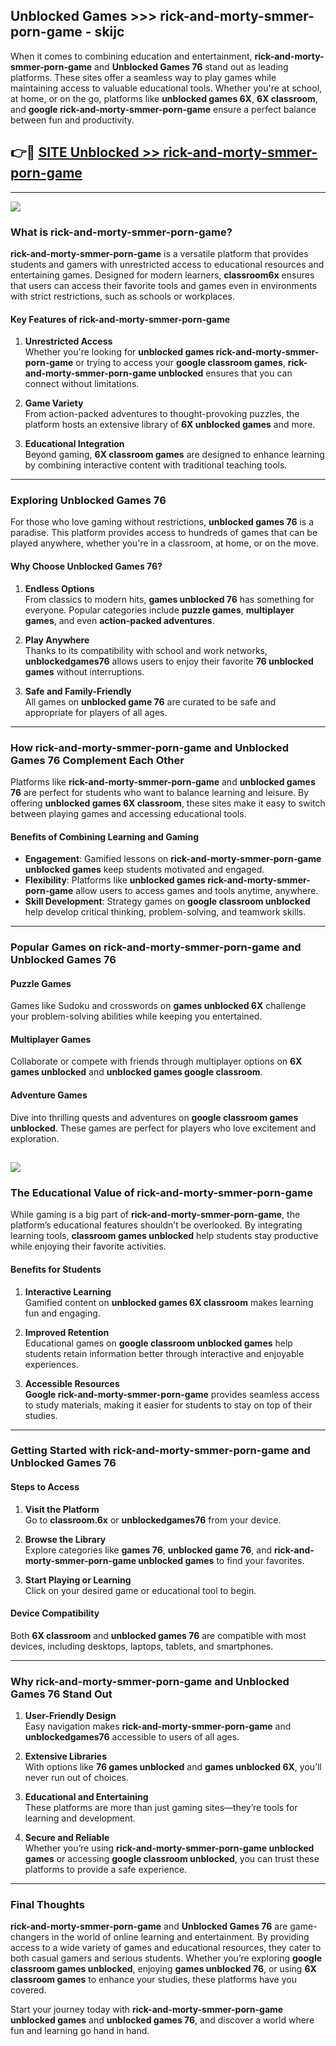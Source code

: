 ## Unblocked Games >>> rick-and-morty-smmer-porn-game - skijc 

When it comes to combining education and entertainment, **rick-and-morty-smmer-porn-game** and **Unblocked Games 76** stand out as leading platforms. These sites offer a seamless way to play games while maintaining access to valuable educational tools. Whether you're at school, at home, or on the go, platforms like **unblocked games 6X**, **6X classroom**, and **google rick-and-morty-smmer-porn-game** ensure a perfect balance between fun and productivity.
## 👉🔴 [SITE Unblocked >> rick-and-morty-smmer-porn-game](http://premium.freeplayer.one?title=rick-and-morty-smmer-porn-game&ref=22JU)
---
<a href="http://premium.freeplayer.one?title=rick-and-morty-smmer-porn-game&ref=22JU/"><img src="https://github.com/user-attachments/assets/438f12ca-57a4-47a3-8ead-c64da593a1e5"/></a>
### What is rick-and-morty-smmer-porn-game?  

**rick-and-morty-smmer-porn-game** is a versatile platform that provides students and gamers with unrestricted access to educational resources and entertaining games. Designed for modern learners, **classroom6x** ensures that users can access their favorite tools and games even in environments with strict restrictions, such as schools or workplaces.  

#### Key Features of rick-and-morty-smmer-porn-game  

1. **Unrestricted Access**  
   Whether you're looking for **unblocked games rick-and-morty-smmer-porn-game** or trying to access your **google classroom games**, **rick-and-morty-smmer-porn-game unblocked** ensures that you can connect without limitations.  

2. **Game Variety**  
   From action-packed adventures to thought-provoking puzzles, the platform hosts an extensive library of **6X unblocked games** and more.  

3. **Educational Integration**  
   Beyond gaming, **6X classroom games** are designed to enhance learning by combining interactive content with traditional teaching tools.  



---

### Exploring Unblocked Games 76  

For those who love gaming without restrictions, **unblocked games 76** is a paradise. This platform provides access to hundreds of games that can be played anywhere, whether you're in a classroom, at home, or on the move.  

#### Why Choose Unblocked Games 76?  

1. **Endless Options**  
   From classics to modern hits, **games unblocked 76** has something for everyone. Popular categories include **puzzle games**, **multiplayer games**, and even **action-packed adventures**.  

2. **Play Anywhere**  
   Thanks to its compatibility with school and work networks, **unblockedgames76** allows users to enjoy their favorite **76 unblocked games** without interruptions.  

3. **Safe and Family-Friendly**  
   All games on **unblocked game 76** are curated to be safe and appropriate for players of all ages.  

---

### How rick-and-morty-smmer-porn-game and Unblocked Games 76 Complement Each Other  

Platforms like **rick-and-morty-smmer-porn-game** and **unblocked games 76** are perfect for students who want to balance learning and leisure. By offering **unblocked games 6X classroom**, these sites make it easy to switch between playing games and accessing educational tools.  

#### Benefits of Combining Learning and Gaming  

- **Engagement**: Gamified lessons on **rick-and-morty-smmer-porn-game unblocked games** keep students motivated and engaged.  
- **Flexibility**: Platforms like **unblocked games rick-and-morty-smmer-porn-game** allow users to access games and tools anytime, anywhere.  
- **Skill Development**: Strategy games on **google classroom unblocked** help develop critical thinking, problem-solving, and teamwork skills.  

---

### Popular Games on rick-and-morty-smmer-porn-game and Unblocked Games 76  

#### Puzzle Games  

Games like Sudoku and crosswords on **games unblocked 6X** challenge your problem-solving abilities while keeping you entertained.  

#### Multiplayer Games  

Collaborate or compete with friends through multiplayer options on **6X games unblocked** and **unblocked games google classroom**.  

#### Adventure Games  

Dive into thrilling quests and adventures on **google classroom games unblocked**. These games are perfect for players who love excitement and exploration.  

<a href="http://download.freeplayer.one?title=rick-and-morty-smmer-porn-game&ref=23D/"><img src="https://github.com/user-attachments/assets/fe0c3e91-c8e1-489c-acf0-e2f614c12fb8"/></a>
---

### The Educational Value of rick-and-morty-smmer-porn-game  

While gaming is a big part of **rick-and-morty-smmer-porn-game**, the platform’s educational features shouldn’t be overlooked. By integrating learning tools, **classroom games unblocked** help students stay productive while enjoying their favorite activities.  

#### Benefits for Students  

1. **Interactive Learning**  
   Gamified content on **unblocked games 6X classroom** makes learning fun and engaging.  

2. **Improved Retention**  
   Educational games on **google classroom unblocked games** help students retain information better through interactive and enjoyable experiences.  

3. **Accessible Resources**  
   **Google rick-and-morty-smmer-porn-game** provides seamless access to study materials, making it easier for students to stay on top of their studies.  

---

### Getting Started with rick-and-morty-smmer-porn-game and Unblocked Games 76  

#### Steps to Access  

1. **Visit the Platform**  
   Go to **classroom.6x** or **unblockedgames76** from your device.  

2. **Browse the Library**  
   Explore categories like **games 76**, **unblocked game 76**, and **rick-and-morty-smmer-porn-game unblocked games** to find your favorites.  

3. **Start Playing or Learning**  
   Click on your desired game or educational tool to begin.  

#### Device Compatibility  

Both **6X classroom** and **unblocked games 76** are compatible with most devices, including desktops, laptops, tablets, and smartphones.  

---

### Why rick-and-morty-smmer-porn-game and Unblocked Games 76 Stand Out  

1. **User-Friendly Design**  
   Easy navigation makes **rick-and-morty-smmer-porn-game** and **unblockedgames76** accessible to users of all ages.  

2. **Extensive Libraries**  
   With options like **76 games unblocked** and **games unblocked 6X**, you’ll never run out of choices.  

3. **Educational and Entertaining**  
   These platforms are more than just gaming sites—they’re tools for learning and development.  

4. **Secure and Reliable**  
   Whether you’re using **rick-and-morty-smmer-porn-game unblocked games** or accessing **google classroom unblocked**, you can trust these platforms to provide a safe experience.  

---

### Final Thoughts  

**rick-and-morty-smmer-porn-game** and **Unblocked Games 76** are game-changers in the world of online learning and entertainment. By providing access to a wide variety of games and educational resources, they cater to both casual gamers and serious students. Whether you’re exploring **google classroom games unblocked**, enjoying **games unblocked 76**, or using **6X classroom games** to enhance your studies, these platforms have you covered.  

Start your journey today with **rick-and-morty-smmer-porn-game unblocked games** and **unblocked games 76**, and discover a world where fun and learning go hand in hand.  